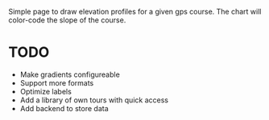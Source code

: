 Simple page to draw elevation profiles for a given gps course. The chart will color-code the slope of the course.


# TODO
* Make gradients configureable
* Support more formats
* Optimize labels
* Add a library of own tours with quick access
* Add backend to store data